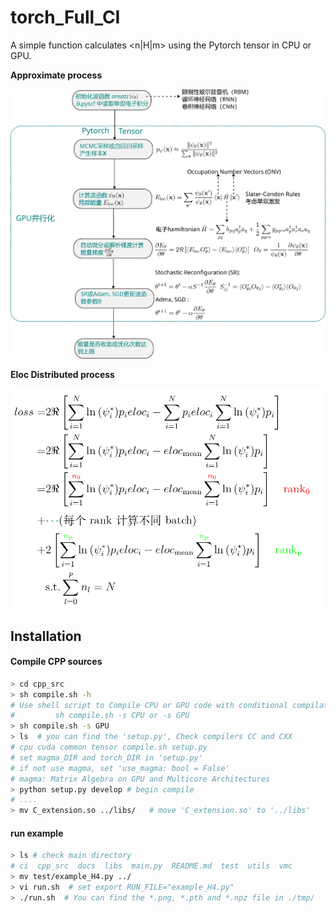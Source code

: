 # torch_Full_CI
A simple function calculates &lt;n|H|m> using the Pytorch tensor in CPU or GPU.



**Approximate process**

![process](./docs/flowchart.png)

**Eloc Distributed  process**

![process](./docs/eloc-dist.png)




## Installation

#### Compile CPP sources
```bash
> cd cpp_src
> sh compile.sh -h
# Use shell script to Compile CPU or GPU code with conditional compilation.
#         sh compile.sh -s CPU or -s GPU
> sh compile.sh -s GPU 
> ls  # you can find the 'setup.py', Check compilers CC and CXX
# cpu cuda common tensor compile.sh setup.py
# set magma_DIR and torch_DIR in 'setup.py'
# if not use magma, set 'use_magma: bool = False'
# magma: Matrix Algebra on GPU and Multicore Architectures
> python setup.py develop # begin compile
# ....
> mv C_extension.so ../libs/   # move 'C_extension.so' to '../libs' 
```

#### run example

```bash
> ls # check main directory
# ci  cpp_src  docs  libs  main.py  README.md  test  utils  vmc
> mv test/example_H4.py ../
> vi run.sh  # set export RUN_FILE="example_H4.py"
> ./run.sh  # You can find the *.png, *.pth and *.npz file in ./tmp/  
```

